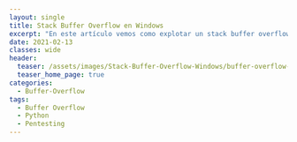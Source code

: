```yaml
---
layout: single
title: Stack Buffer Overflow en Windows
excerpt: "En este artículo vemos como explotar un stack buffer overflow en windows utilizando SLMail, un software vulnerable y una máquina virtual con windows 7."
date: 2021-02-13
classes: wide
header:
  teaser: /assets/images/Stack-Buffer-Overflow-Windows/buffer-overflow-windows.jpg
  teaser_home_page: true
categories:
  - Buffer-Overflow
tags:
  - Buffer Overflow
  - Python
  - Pentesting
---
```


